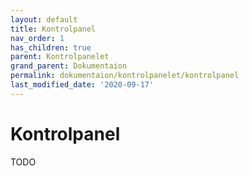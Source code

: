 ```yaml
---
layout: default
title: Kontrolpanel
nav_order: 1
has_children: true
parent: Kontrolpanelet
grand_parent: Dokumentaion
permalink: dokumentaion/kontrolpanelet/kontrolpanel
last_modified_date: '2020-09-17'
---
```


# Kontrolpanel

TODO
